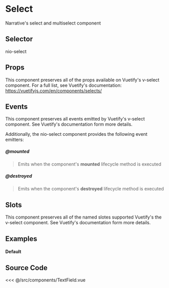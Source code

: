 # Select

Narrative's select and multiselect component

## Selector

nio-select

## Props

This component preserves all of the props available on Vuetify's v-select component. For a full list, see Vuetify's documentation: <a href="https://vuetifyjs.com/en/components/selects/">https://vuetifyjs.com/en/components/selects/</a>

## Events

This component preserves all events emitted by Vuetify's v-select component. See Vuetify's documentation form more details.

Additionally, the nio-select component provides the following event emitters:

##### @mounted
> Emits when the component's __mounted__ lifecycle method is executed

##### @destroyed
> Emits when the component's __destroyed__ lifecycle method is executed

## Slots

This component preserves all of the named slotes supported Vuetify's the v-select component. See Vuetify's documentation form more details.

## Examples

#### Default
<Demo componentName="examples-selects-default-doc"/>

## Source Code

<SourceCode>
<<< @/src/components/TextField.vue
</SourceCode>

